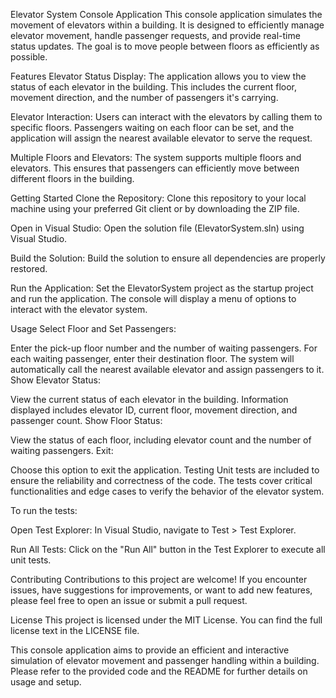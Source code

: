 Elevator System Console Application
This console application simulates the movement of elevators within a building. It is designed to efficiently manage elevator movement, handle passenger requests, and provide real-time status updates. The goal is to move people between floors as efficiently as possible.

Features
Elevator Status Display: The application allows you to view the status of each elevator in the building. This includes the current floor, movement direction, and the number of passengers it's carrying.

Elevator Interaction: Users can interact with the elevators by calling them to specific floors. Passengers waiting on each floor can be set, and the application will assign the nearest available elevator to serve the request.

Multiple Floors and Elevators: The system supports multiple floors and elevators. This ensures that passengers can efficiently move between different floors in the building.

Getting Started
Clone the Repository: Clone this repository to your local machine using your preferred Git client or by downloading the ZIP file.

Open in Visual Studio: Open the solution file (ElevatorSystem.sln) using Visual Studio.

Build the Solution: Build the solution to ensure all dependencies are properly restored.

Run the Application: Set the ElevatorSystem project as the startup project and run the application. The console will display a menu of options to interact with the elevator system.

Usage
Select Floor and Set Passengers:

Enter the pick-up floor number and the number of waiting passengers.
For each waiting passenger, enter their destination floor.
The system will automatically call the nearest available elevator and assign passengers to it.
Show Elevator Status:

View the current status of each elevator in the building.
Information displayed includes elevator ID, current floor, movement direction, and passenger count.
Show Floor Status:

View the status of each floor, including elevator count and the number of waiting passengers.
Exit:

Choose this option to exit the application.
Testing
Unit tests are included to ensure the reliability and correctness of the code. The tests cover critical functionalities and edge cases to verify the behavior of the elevator system.

To run the tests:

Open Test Explorer: In Visual Studio, navigate to Test > Test Explorer.

Run All Tests: Click on the "Run All" button in the Test Explorer to execute all unit tests.

Contributing
Contributions to this project are welcome! If you encounter issues, have suggestions for improvements, or want to add new features, please feel free to open an issue or submit a pull request.

License
This project is licensed under the MIT License. You can find the full license text in the LICENSE file.

This console application aims to provide an efficient and interactive simulation of elevator movement and passenger handling within a building. Please refer to the provided code and the README for further details on usage and setup.
